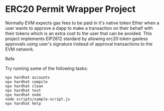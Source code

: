 # ERC20 Permit Wrapper Project

Normally EVM expects gas fees to be paid in it's native token Ether when a user wants to approve a dapp to make a transaction on their behalf with their tokens which is an extra cost to the user that can be avoided. This project implements EIP2612 stardard by allowing erc20 token gasless approvals using user's signature instead of approval transactions to the EVM network.

Refe

Try running some of the following tasks:

```shell
npx hardhat accounts
npx hardhat compile
npx hardhat clean
npx hardhat test
npx hardhat node
node scripts/sample-script.js
npx hardhat help
```
